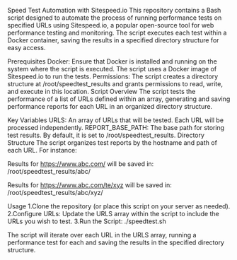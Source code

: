 Speed Test Automation with Sitespeed.io
This repository contains a Bash script designed to automate the process of running performance tests on specified URLs using Sitespeed.io, a popular open-source tool for web performance testing and monitoring. The script executes each test within a Docker container, saving the results in a specified directory structure for easy access.

Prerequisites
Docker: Ensure that Docker is installed and running on the system where the script is executed. The script uses a Docker image of Sitespeed.io to run the tests.
Permissions: The script creates a directory structure at /root/speedtest_results and grants permissions to read, write, and execute in this location.
Script Overview
The script tests the performance of a list of URLs defined within an array, generating and saving performance reports for each URL in an organized directory structure.

Key Variables
URLS: An array of URLs that will be tested. Each URL will be processed independently.
REPORT_BASE_PATH: The base path for storing test results. By default, it is set to /root/speedtest_results.
Directory Structure
The script organizes test reports by the hostname and path of each URL. For instance:

Results for https://www.abc.com/ will be saved in:
/root/speedtest_results/abc/

Results for https://www.abc.com/te/xyz will be saved in:
/root/speedtest_results/abc/xyz/


Usage
1.Clone the repository (or place this script on your server as needed).
2.Configure URLs: Update the URLS array within the script to include the URLs you wish to test.
3.Run the Script:  ./speedtest.sh

The script will iterate over each URL in the URLS array, running a performance test for each and saving the results in the specified directory structure.
